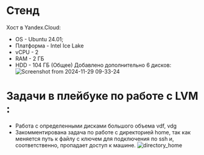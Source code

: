# Стенд
Хост в Yandex.Cloud:
* OS - Ubuntu 24.01;
* Платформа - Intel Ice Lake
* ​vCPU - 2
* RAM - 2 ГБ
* HDD - 104 ГБ (Общее)
  Добавлено дополнительно 6 дисков:
      ![Screenshot from 2024-11-29 09-33-24](https://github.com/user-attachments/assets/39d57152-a522-48c6-b3a3-0416dd85fd7e)

 # Задачи в плейбуке по работе с LVM :
 - Работа с определенными дисками большого объема vdf, vdg
 - Закомментирована задача по работе с директорией home, так как меняется путь к файлу с ключем для подключения по ssh и, соответственно, пропадает доступ к машине.
   ![directory_home](https://github.com/user-attachments/assets/e2adb118-387d-4302-afa3-016b9fb7f40f)



  
